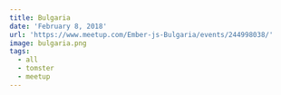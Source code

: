 ```yaml
---
title: Bulgaria
date: 'February 8, 2018'
url: 'https://www.meetup.com/Ember-js-Bulgaria/events/244998038/'
image: bulgaria.png
tags:
  - all
  - tomster
  - meetup
---
```

